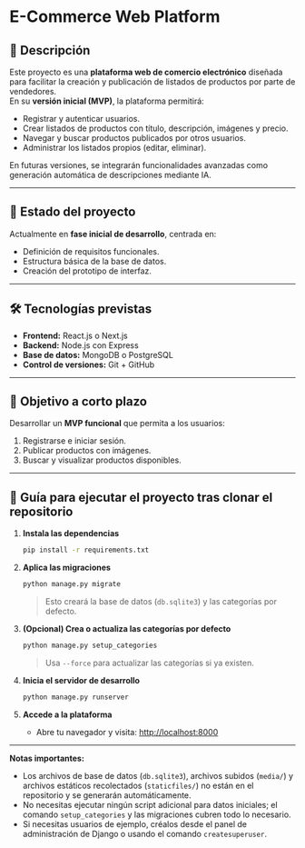 # E-Commerce Web Platform

## 📌 Descripción  
Este proyecto es una **plataforma web de comercio electrónico** diseñada para facilitar la creación y publicación de listados de productos por parte de vendedores.  
En su **versión inicial (MVP)**, la plataforma permitirá:  
- Registrar y autenticar usuarios.  
- Crear listados de productos con título, descripción, imágenes y precio.  
- Navegar y buscar productos publicados por otros usuarios.  
- Administrar los listados propios (editar, eliminar).  

En futuras versiones, se integrarán funcionalidades avanzadas como generación automática de descripciones mediante IA.  

---

## 🚀 Estado del proyecto  
Actualmente en **fase inicial de desarrollo**, centrada en:  
- Definición de requisitos funcionales.  
- Estructura básica de la base de datos.  
- Creación del prototipo de interfaz.  

---

## 🛠️ Tecnologías previstas  
- **Frontend:** React.js o Next.js  
- **Backend:** Node.js con Express  
- **Base de datos:** MongoDB o PostgreSQL  
- **Control de versiones:** Git + GitHub  

---

## 📅 Objetivo a corto plazo  
Desarrollar un **MVP funcional** que permita a los usuarios:  
1. Registrarse e iniciar sesión.  
2. Publicar productos con imágenes.  
3. Buscar y visualizar productos disponibles.

---

## 🚀 Guía para ejecutar el proyecto tras clonar el repositorio

1. **Instala las dependencias**
   ```bash
   pip install -r requirements.txt
   ```

2. **Aplica las migraciones**
   ```bash
   python manage.py migrate
   ```
   > Esto creará la base de datos (`db.sqlite3`) y las categorías por defecto.

3. **(Opcional) Crea o actualiza las categorías por defecto**
   ```bash
   python manage.py setup_categories
   ```
   > Usa `--force` para actualizar las categorías si ya existen.

4. **Inicia el servidor de desarrollo**
   ```bash
   python manage.py runserver
   ```

5. **Accede a la plataforma**
   - Abre tu navegador y visita: [http://localhost:8000](http://localhost:8000)

---

**Notas importantes:**
- Los archivos de base de datos (`db.sqlite3`), archivos subidos (`media/`) y archivos estáticos recolectados (`staticfiles/`) no están en el repositorio y se generarán automáticamente.
- No necesitas ejecutar ningún script adicional para datos iniciales; el comando `setup_categories` y las migraciones cubren todo lo necesario.
- Si necesitas usuarios de ejemplo, créalos desde el panel de administración de Django o usando el comando `createsuperuser`.
